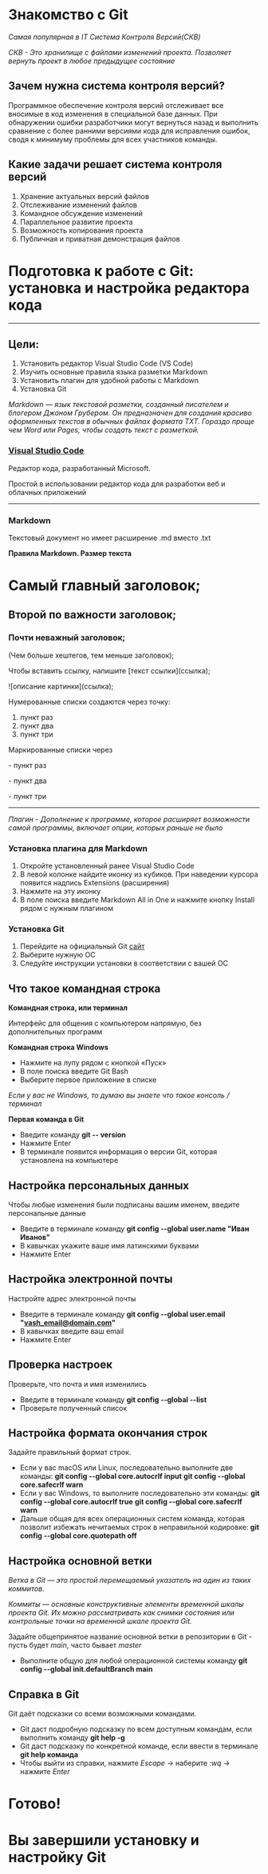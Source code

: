 # Знакомство с Git

_Самая популярная в IT Система Контроля Версий(СКВ)_

_СКВ - Это хранилище с файлами изменений проекта. Позволяет вернуть проект в любое предыдущее состояние_

## Зачем нужна система контроля версий?

Программное обеспечение контроля версий отслеживает все вносимые в код изменения в специальной базе данных. При обнаружении ошибки разработчики могут вернуться назад и выполнить сравнение с более ранними версиями кода для исправления ошибок, сводя к минимуму проблемы для всех участников команды.

## Какие задачи решает система контроля версий

1. Хранение актуальных версий файлов
2. Отслеживание изменений файлов
3. Командное обсуждение изменений
4. Параллельное развитие проекта
5. Возможность копирования проекта
6. Публичная и приватная демонстрация файлов

# Подготовка к работе с Git: установка и настройка редактора кода

____

## Цели:
1. Установить редактор Visual Studio Code (VS Code)
2. Изучить основные правила языка разметки Markdown
3. Установить плагин для удобной работы с Markdown
4. Установка Git
   
_Markdown — язык текстовой разметки, созданный писателем и блогером Джоном Грубером. Он предназначен для создания красиво оформленных текстов в обычных файлах формата TXT. Гораздо проще чем Word или Pages, чтобы создать текст с разметкой._

### [Visual Studio Code](https://code.visualstudio.com/)
Редактор кода, разработанный Microsoft.

Простой в использовании редактор кода для разработки веб и облачных приложений

____

### Markdown

Текстовый документ но имеет расширение .md вместо .txt

**Правила Markdown. Размер текста**

# Самый главный заголовок;
## Второй по важности заголовок;
### Почти неважный заголовок;
(Чем больше хештегов, тем меньше заголовок);

Чтобы вставить ссылку, напишите \[текст ссылки](ссылка);

\!\[описание картинки](ссылка);

Нумерованные списки создаются через точку:
1. пункт раз
2. пункт два
3. пункт три
   
Маркированные списки через

\- пункт раз

\- пункт два

\- пункт три
____

_Плагин - Дополнение к программе, которое расширяет возможности самой программы, включает опции, которых раньше не было_

### Установка плагина для Markdown

1. Откройте установленный ранее Visual Studio Code
2. В левой колонке найдите иконку из кубиков. При наведении курсора появится надпись Extensions (расширения)
3. Нажмите на эту иконку
4. В поле поиска введите Markdown
All in One и нажмите кнопку
Install рядом с нужным плагином

### Установка Git

1. Перейдите на официальный Git [сайт](https://git-scm.com/downloads)
2. Выберите нужную ОС
3. Следуйте инструкции установки в соответствии с вашей ОС

## Что такое командная строка

**Командная строка, или терминал**

Интерфейс для общения с компьютером напрямую, без дополнительных программ

**Командная строка Windows**
- Нажмите на лупу рядом с кнопкой «Пуск»
- В поле поиска введите Git Bash
- Выберите первое приложение в списке

_Если у вас не Windows, то думаю вы знаете что такое консоль / терминал_

**Первая команда в Git**

- Введите команду **git -- version**
- Нажмите Enter
- В терминале появится информация о версии Git, которая установлена на компьютере

## Настройка персональных данных
Чтобы любые изменения были подписаны вашим именем,
введите персональные данные

- Введите в терминале команду
    **git config --global user.name "Иван Иванов"**
- В кавычках укажите ваше имя латинскими буквами
- Нажмите Enter

## Настройка электронной почты
Настройте адрес электронной почты

- Введите в терминале команду
    **git config --global user.email "vash_email@domain.com"**
- В кавычках введите ваш email
- Нажмите Enter

## Проверка настроек
Проверьте, что почта и имя
изменились

- Введите в терминале команду
   **git config --global --list**
- Проверьте полученный список

## Настройка формата окончания строк
Задайте правильный формат строк.

- Если у вас macOS или Linux, последовательно выполните две команды:
    **git config --global core.autocrlf input**
    **git config --global core.safecrlf warn**
- Если у вас Windows, то выполните последовательно эти команды:
    **git config --global core.autocrlf true**
    **git config --global core.safecrlf warn**
- Дальше общая для всех операционных систем команда, которая позволит избежать нечитаемых строк в неправильной кодировке:
    **git config --global core.quotepath off**

## Настройка основной ветки
_Ветка в Git — это простой перемещаемый указатель на один из таких коммитов._

_Коммиты — основные конструктивные элементы временной шкалы проекта Git. Их можно рассматривать как снимки состояния или контрольные точки на временной шкале проекта Git._

Задайте общепринятое название основной ветки в репозитории в Git - пусть будет *main*, часто бывает *master*

- Выполните общую для любой операционной системы команду
    **git config --global init.defaultBranch main**

## Справка в Git
Git даёт подсказки со всеми возможными командами.

- Git даст подробную подсказку по всем доступным командам, если выполнить команду
    **git help -g**
- Git даст подсказку по конкретной команде, если ввести в терминале
    **git help команда**
- Чтобы выйти из справки, нажмите *Escape* → наберите *:wq* → нажмите *Enter*

# Готово! 

# Вы завершили установку и настройку Git